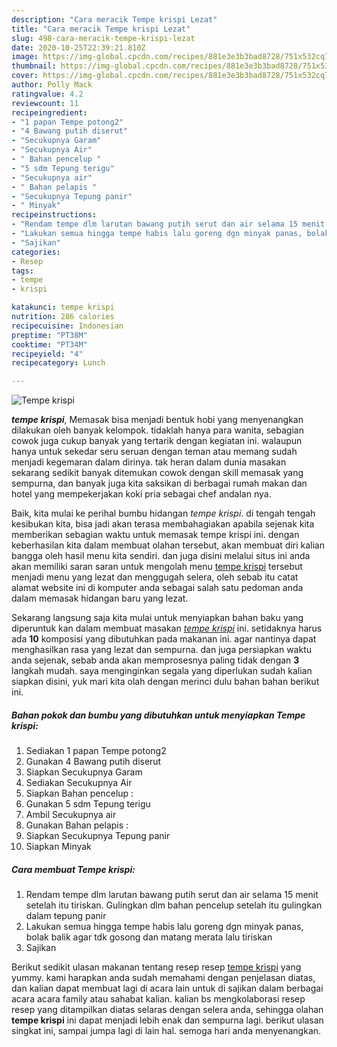 ```yaml
---
description: "Cara meracik Tempe krispi Lezat"
title: "Cara meracik Tempe krispi Lezat"
slug: 498-cara-meracik-tempe-krispi-lezat
date: 2020-10-25T22:39:21.810Z
image: https://img-global.cpcdn.com/recipes/881e3e3b3bad8728/751x532cq70/tempe-krispi-foto-resep-utama.jpg
thumbnail: https://img-global.cpcdn.com/recipes/881e3e3b3bad8728/751x532cq70/tempe-krispi-foto-resep-utama.jpg
cover: https://img-global.cpcdn.com/recipes/881e3e3b3bad8728/751x532cq70/tempe-krispi-foto-resep-utama.jpg
author: Polly Mack
ratingvalue: 4.2
reviewcount: 11
recipeingredient:
- "1 papan Tempe potong2"
- "4 Bawang putih diserut"
- "Secukupnya Garam"
- "Secukupnya Air"
- " Bahan pencelup "
- "5 sdm Tepung terigu"
- "Secukupnya air"
- " Bahan pelapis "
- "Secukupnya Tepung panir"
- " Minyak"
recipeinstructions:
- "Rendam tempe dlm larutan bawang putih serut dan air selama 15 menit setelah itu tiriskan. Gulingkan dlm bahan pencelup setelah itu gulingkan dalam tepung panir"
- "Lakukan semua hingga tempe habis lalu goreng dgn minyak panas, bolak balik agar tdk gosong dan matang merata lalu tiriskan"
- "Sajikan"
categories:
- Resep
tags:
- tempe
- krispi

katakunci: tempe krispi 
nutrition: 286 calories
recipecuisine: Indonesian
preptime: "PT38M"
cooktime: "PT34M"
recipeyield: "4"
recipecategory: Lunch

---
```



![Tempe krispi](https://img-global.cpcdn.com/recipes/881e3e3b3bad8728/751x532cq70/tempe-krispi-foto-resep-utama.jpg)

<b><i>tempe krispi</i></b>, Memasak bisa menjadi bentuk hobi yang menyenangkan dilakukan oleh banyak kelompok. tidaklah hanya para wanita, sebagian cowok juga cukup banyak yang tertarik dengan kegiatan ini. walaupun hanya untuk sekedar seru seruan dengan teman atau memang sudah menjadi kegemaran dalam dirinya. tak heran dalam dunia masakan sekarang sedikit banyak ditemukan cowok dengan skill memasak yang sempurna, dan banyak juga kita saksikan di berbagai rumah makan dan hotel yang mempekerjakan koki pria sebagai chef andalan nya.



Baik, kita mulai ke perihal bumbu hidangan <i>tempe krispi</i>. di tengah tengah kesibukan kita, bisa jadi akan terasa membahagiakan apabila sejenak kita memberikan sebagian waktu untuk memasak tempe krispi ini. dengan keberhasilan kita dalam membuat olahan tersebut, akan membuat diri kalian bangga oleh hasil menu kita sendiri. dan juga disini melalui situs ini anda akan memiliki saran saran untuk mengolah menu <u>tempe krispi</u> tersebut menjadi menu yang lezat dan menggugah selera, oleh sebab itu catat alamat website ini di komputer anda sebagai salah satu pedoman anda dalam memasak hidangan baru yang lezat.


Sekarang langsung saja kita mulai untuk menyiapkan bahan baku yang diperuntuk kan dalam membuat masakan <u><i>tempe krispi</i></u> ini. setidaknya harus ada <b>10</b> komposisi yang dibutuhkan pada makanan ini. agar nantinya dapat menghasilkan rasa yang lezat dan sempurna. dan juga persiapkan waktu anda sejenak, sebab anda akan memprosesnya paling tidak dengan <b>3</b> langkah mudah. saya menginginkan segala yang diperlukan sudah kalian siapkan disini, yuk mari kita olah dengan merinci dulu bahan bahan berikut ini.

<!--inarticleads1-->

##### Bahan pokok dan bumbu yang dibutuhkan untuk menyiapkan Tempe krispi:

1. Sediakan 1 papan Tempe potong2
1. Gunakan 4 Bawang putih diserut
1. Siapkan Secukupnya Garam
1. Sediakan Secukupnya Air
1. Siapkan  Bahan pencelup :
1. Gunakan 5 sdm Tepung terigu
1. Ambil Secukupnya air
1. Gunakan  Bahan pelapis :
1. Siapkan Secukupnya Tepung panir
1. Siapkan  Minyak




<!--inarticleads2-->

##### Cara membuat Tempe krispi:

1. Rendam tempe dlm larutan bawang putih serut dan air selama 15 menit setelah itu tiriskan. Gulingkan dlm bahan pencelup setelah itu gulingkan dalam tepung panir
1. Lakukan semua hingga tempe habis lalu goreng dgn minyak panas, bolak balik agar tdk gosong dan matang merata lalu tiriskan
1. Sajikan




Berikut sedikit ulasan makanan tentang resep resep <u>tempe krispi</u> yang yummy. kami harapkan anda sudah memahami dengan penjelasan diatas, dan kalian dapat membuat lagi di acara lain untuk di sajikan dalam berbagai acara acara family atau sahabat kalian. kalian bs mengkolaborasi resep resep yang ditampilkan diatas selaras dengan selera anda, sehingga olahan <b>tempe krispi</b> ini dapat menjadi lebih enak dan sempurna lagi. berikut ulasan singkat ini, sampai jumpa lagi di lain hal. semoga hari anda menyenangkan.
